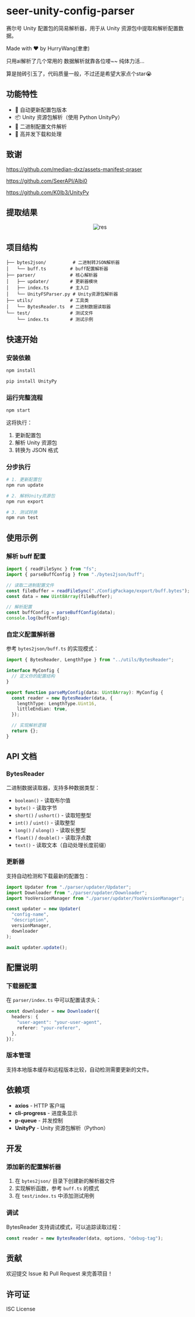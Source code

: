 # seer-unity-config-parser

赛尔号 Unity 配置包的简易解析器，用于从 Unity 资源包中提取和解析配置数据。

Made with ❤️ by HurryWang(聿聿)

只用ai解析了几个常用的  数据解析就靠各位喽~~ 纯体力活...

算是抛砖引玉了，代码质量一般，不过还是希望大家点个star😭

## 功能特性

- 🔄 自动更新配置包版本
- 📦 Unity 资源包解析（使用 Python UnityPy）
- 🔧 二进制配置文件解析
- 🚀 高并发下载和处理

## 致谢

<https://github.com/median-dxz/assets-manifest-praser>

<https://github.com/SeerAPI/Albi0>

<https://github.com/K0lb3/UnityPy>

## 提取结果

<div align="center">
  <img src="img/img.png" alt="res">
</div>

## 项目结构

```
├── bytes2json/          # 二进制转JSON解析器
│   └── buff.ts         # buff配置解析器
├── parser/             # 核心解析器
│   ├── updater/        # 更新器模块
│   ├── index.ts        # 主入口
│   └── UnityFSParser.py # Unity资源包解析器
├── utils/              # 工具类
│   └── BytesReader.ts  # 二进制数据读取器
└── test/               # 测试文件
    └── index.ts        # 测试示例
```

## 快速开始

### 安装依赖

```bash
npm install

pip install UnityPy
```

### 运行完整流程

```bash
npm start
```

这将执行：

1. 更新配置包
2. 解析 Unity 资源包
3. 转换为 JSON 格式

### 分步执行

```bash
# 1. 更新配置包
npm run update

# 2. 解析Unity资源包
npm run export

# 3. 测试转换
npm run test
```

## 使用示例

### 解析 buff 配置

```typescript
import { readFileSync } from "fs";
import { parseBuffConfig } from "./bytes2json/buff";

// 读取二进制配置文件
const fileBuffer = readFileSync("./ConfigPackage/export/buff.bytes");
const data = new Uint8Array(fileBuffer);

// 解析配置
const buffConfig = parseBuffConfig(data);
console.log(buffConfig);
```

### 自定义配置解析器

参考 `bytes2json/buff.ts` 的实现模式：

```typescript
import { BytesReader, LengthType } from "../utils/BytesReader";

interface MyConfig {
  // 定义你的配置结构
}

export function parseMyConfig(data: Uint8Array): MyConfig {
  const reader = new BytesReader(data, {
    lengthType: LengthType.Uint16,
    littleEndian: true,
  });

  // 实现解析逻辑
  return {};
}
```

## API 文档

### BytesReader

二进制数据读取器，支持多种数据类型：

- `boolean()` - 读取布尔值
- `byte()` - 读取字节
- `short()` / `ushort()` - 读取短整型
- `int()` / `uint()` - 读取整型
- `long()` / `ulong()` - 读取长整型
- `float()` / `double()` - 读取浮点数
- `text()` - 读取文本（自动处理长度前缀）

### 更新器

支持自动检测和下载最新的配置包：

```typescript
import Updater from "./parser/updater/Updater";
import Downloader from "./parser/updater/Downloader";
import YooVersionManager from "./parser/updater/YooVersionManager";

const updater = new Updater(
  "config-name",
  "description",
  versionManager,
  downloader
);

await updater.update();
```

## 配置说明

### 下载器配置

在 `parser/index.ts` 中可以配置请求头：

```typescript
const downloader = new Downloader({
  headers: {
    "user-agent": "your-user-agent",
    referer: "your-referer",
  },
});
```

### 版本管理

支持本地版本缓存和远程版本比较，自动检测需要更新的文件。

## 依赖项

- **axios** - HTTP 客户端
- **cli-progress** - 进度条显示
- **p-queue** - 并发控制
- **UnityPy** - Unity 资源包解析（Python）

## 开发

### 添加新的配置解析器

1. 在 `bytes2json/` 目录下创建新的解析器文件
2. 实现解析函数，参考 `buff.ts` 的模式
3. 在 `test/index.ts` 中添加测试用例

### 调试

BytesReader 支持调试模式，可以追踪读取过程：

```typescript
const reader = new BytesReader(data, options, "debug-tag");
```

## 贡献

欢迎提交 Issue 和 Pull Request 来完善项目！

## 许可证

ISC License
